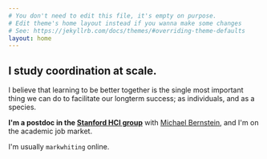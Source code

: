 ```yaml
---
# You don't need to edit this file, it's empty on purpose.
# Edit theme's home layout instead if you wanna make some changes
# See: https://jekyllrb.com/docs/themes/#overriding-theme-defaults
layout: home
---
```


## I study coordination at scale.

I believe that learning to be better together is the single most important thing we can do to facilitate our longterm success; as individuals, and as a species.

**I'm a postdoc in the [Stanford HCI group](https://hci.stanford.edu)** with [Michael Bernstein](http://hci.stanford.edu/msb/), and I'm on the academic job market.

I'm usually `markwhiting` online.

<!-- The difficulty of making good creative decisions constrains human productivity. My work focuses on how we might make decisions in the future, with help from computational systems and models of human behavior, improving speed and reliability. **My recent work studies four areas:**

 ## Automated design

To automate design, the nuances of design decisions need to be represented computationally. This is challenging because even humans often don't agree on the decisions going into a design. In my PhD, I introduced an automatic, grammar-based system for structuring design information <a class="button smallCaps" href="http://link.springer.com/chapter/10.1007/978-3-319-44989-0_15" >DCC'16</a>, and showed how it could be applied to design problems <a class="button smallCaps" href="http://doi.org/10.1017/S0890060417000464">AI EDAM</a>.

## Crowdsourcing

Crowdsourcing tools today offer ad hoc and remote work arrangements at an unprecedented scale, yet many of the perks of traditional jobs have not yet been realized for this community. The <a href="http://crowdresearch.stanford.edu" >Stanford Crowd Research Collective</a> developed <a href="http://www.daemo.org" >Daemo</a> <a class="button smallCaps" href="http://hci.stanford.edu/publications/2017/crowdguilds/CSCWDemo.pdf" >CSCW'17</a>, a crowdsourcing platform aiming to mitigate many of these challenges. For example we introduced crowd guilds <a class="button smallCaps" href="http://hci.stanford.edu/publications/2017/crowdguilds/guilds.pdf" >CSCW'17</a>, to improve reputation and feedback within crowdsourcing, inspired by traditional worker guilds, <a href="https://crowdresearch.github.io/open-gov/constitution/2016/11/21/constitution.html" >Daemo Constitution</a> <a class="button smallCaps" href="http://collectiveintelligenceconference.org" >CI'17</a>, to give workers and requesters agency in platform governance, boomerang <a class="button smallCaps" href="http://hci.stanford.edu/publications/2016/boomerang/boomerang-uist.pdf" >UIST'16</a>, to incentivize honest feedback, and prototype tasks <a class="button smallCaps" href="https://arxiv.org/pdf/1707.05645.pdf" >HCOMP'17</a>, to fix tasks before they launch.

## Incentive design

Using incentives to motivate human behavior is very effective, but poorly designed incentives often lead to worse behavior. For example, the common technique of requiring a certain number of characters of feedback in an online feedback form is more likely to lead to feedback padded with spaces than higher quality responses. With <a href="http://www.dilrukshigamage.com" >Dilrukshi Gamage</a>, Thejan Rajapakshe, Haritha Thilakarathne, Indika Perera, and Shantha Fernando, we explored how aligning the incentives for peer feedback in online learning helps improve the perceived quality and length of the feedback <a class="button smallCaps" href="https://arxiv.org/pdf/1703.06169.pdf" >L@S'17</a>.

## Hybrid systems

Humans are pretty good at chess, computers are better, humans and computers together have been even better. However, we are still not very good at getting the best out of this kind of working relationship. Mentoring undergraduate students at CMU and in the <a href="http://www.sis.pitt.edu/i3/" >Pitt i3</a>, we built systems to encourage humans and computers to work together. For example, we explored how socio-technical systems can provide novel insight into new product development opportunities, by performing computational analysis on Amazon product reviews <a class="button smallCaps" href="http://ischools.org/the-iconference/about-the-iconference/iconference-2016-summary/" >iCONF'16</a>, and we studied how hybrid tools can help researchers get started with crowdsourcing faster <a class="button smallCaps" href="http://ischools.org/the-iconference/" >iCONF'18</a>. -->
